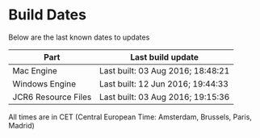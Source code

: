 # Build Dates

Below are the last known dates to updates

Part | Last build update
-----|-----
Mac Engine | Last built: 03 Aug 2016; 18:48:21
Windows Engine | Last built: 12 Jun 2016; 19:44:33
JCR6 Resource Files | Last built: 03 Aug 2016; 19:15:36
All times are in CET (Central European Time: Amsterdam, Brussels, Paris, Madrid)



